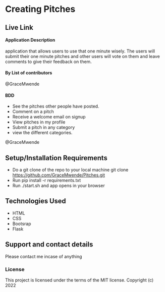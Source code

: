 # Creating Pitches

## Live Link

#### Application Description

application that allows users to use that one minute wisely. The users will submit their one minute pitches and other users will vote on them and leave comments to give their feedback on them.

#### By **List of contributors**

@GraceMwende

#### BDD

- See the pitches other people have posted.
- Comment on a pitch
- Receive a welcome email on signup
- View pitches in my profile
- Submit a pitch in any category
- view the different categories.

@GraceMwende

## Setup/Installation Requirements

- Do a git clone of the repo to your local machine
  git clone https://github.com/GraceMwende/Pitches.git
- Run pip install -r requirements.txt
- Run ./start.sh and app opens in your browser

## Technologies Used

- HTML
- CSS
- Bootsrap
- Flask

## Support and contact details

Please contact me incase of anything

### License

This project is licensed under the terms of the MIT license.
Copyright (c) 2022

